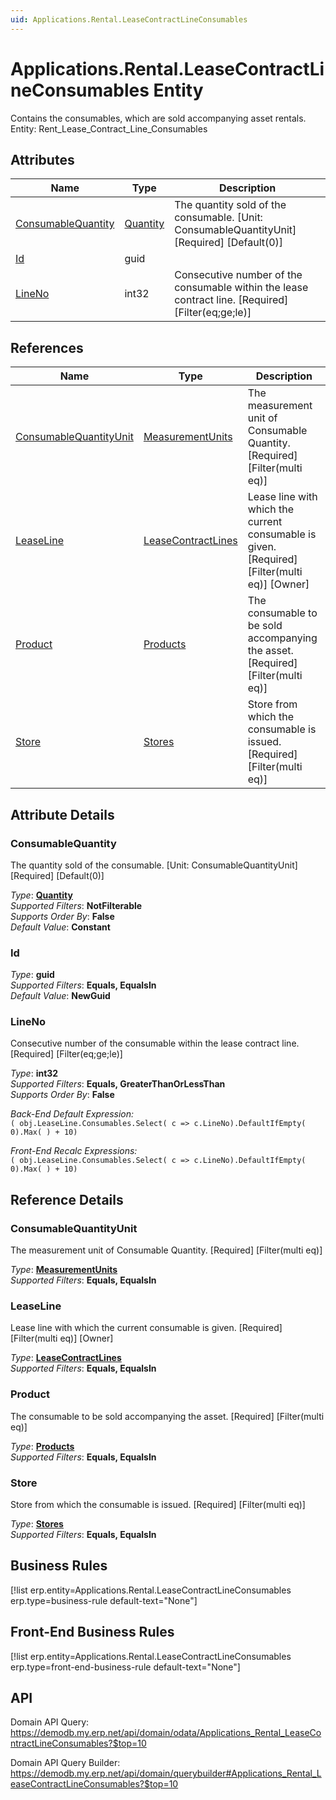 ```yaml
---
uid: Applications.Rental.LeaseContractLineConsumables
---
```

# Applications.Rental.LeaseContractLineConsumables Entity

Contains the consumables, which are sold accompanying asset rentals. Entity: Rent_Lease_Contract_Line_Consumables

## Attributes

| Name | Type | Description |
| ---- | ---- | --- |
| [ConsumableQuantity](Applications.Rental.LeaseContractLineConsumables.md#consumablequantity) | [Quantity](../data-types.md#quantity) | The quantity sold of the consumable. [Unit: ConsumableQuantityUnit] [Required] [Default(0)] 
| [Id](Applications.Rental.LeaseContractLineConsumables.md#id) | guid |  
| [LineNo](Applications.Rental.LeaseContractLineConsumables.md#lineno) | int32 | Consecutive number of the consumable within the lease contract line. [Required] [Filter(eq;ge;le)] 

## References

| Name | Type | Description |
| ---- | ---- | --- |
| [ConsumableQuantityUnit](Applications.Rental.LeaseContractLineConsumables.md#consumablequantityunit) | [MeasurementUnits](General.MeasurementUnits.md) | The measurement unit of Consumable Quantity. [Required] [Filter(multi eq)] |
| [LeaseLine](Applications.Rental.LeaseContractLineConsumables.md#leaseline) | [LeaseContractLines](Applications.Rental.LeaseContractLines.md) | Lease line with which the current consumable is given. [Required] [Filter(multi eq)] [Owner] |
| [Product](Applications.Rental.LeaseContractLineConsumables.md#product) | [Products](General.Products.Products.md) | The consumable to be sold accompanying the asset. [Required] [Filter(multi eq)] |
| [Store](Applications.Rental.LeaseContractLineConsumables.md#store) | [Stores](Logistics.Inventory.Stores.md) | Store from which the consumable is issued. [Required] [Filter(multi eq)] |


## Attribute Details

### ConsumableQuantity

The quantity sold of the consumable. [Unit: ConsumableQuantityUnit] [Required] [Default(0)]

_Type_: **[Quantity](../data-types.md#quantity)**  
_Supported Filters_: **NotFilterable**  
_Supports Order By_: **False**  
_Default Value_: **Constant**  

### Id

_Type_: **guid**  
_Supported Filters_: **Equals, EqualsIn**  
_Default Value_: **NewGuid**  

### LineNo

Consecutive number of the consumable within the lease contract line. [Required] [Filter(eq;ge;le)]

_Type_: **int32**  
_Supported Filters_: **Equals, GreaterThanOrLessThan**  
_Supports Order By_: **False**  

_Back-End Default Expression:_  
`( obj.LeaseLine.Consumables.Select( c => c.LineNo).DefaultIfEmpty( 0).Max( ) + 10)`

_Front-End Recalc Expressions:_  
`( obj.LeaseLine.Consumables.Select( c => c.LineNo).DefaultIfEmpty( 0).Max( ) + 10)`

## Reference Details

### ConsumableQuantityUnit

The measurement unit of Consumable Quantity. [Required] [Filter(multi eq)]

_Type_: **[MeasurementUnits](General.MeasurementUnits.md)**  
_Supported Filters_: **Equals, EqualsIn**  

### LeaseLine

Lease line with which the current consumable is given. [Required] [Filter(multi eq)] [Owner]

_Type_: **[LeaseContractLines](Applications.Rental.LeaseContractLines.md)**  
_Supported Filters_: **Equals, EqualsIn**  

### Product

The consumable to be sold accompanying the asset. [Required] [Filter(multi eq)]

_Type_: **[Products](General.Products.Products.md)**  
_Supported Filters_: **Equals, EqualsIn**  

### Store

Store from which the consumable is issued. [Required] [Filter(multi eq)]

_Type_: **[Stores](Logistics.Inventory.Stores.md)**  
_Supported Filters_: **Equals, EqualsIn**  



## Business Rules

[!list erp.entity=Applications.Rental.LeaseContractLineConsumables erp.type=business-rule default-text="None"]

## Front-End Business Rules

[!list erp.entity=Applications.Rental.LeaseContractLineConsumables erp.type=front-end-business-rule default-text="None"]

## API

Domain API Query:
<https://demodb.my.erp.net/api/domain/odata/Applications_Rental_LeaseContractLineConsumables?$top=10>

Domain API Query Builder:
<https://demodb.my.erp.net/api/domain/querybuilder#Applications_Rental_LeaseContractLineConsumables?$top=10>

